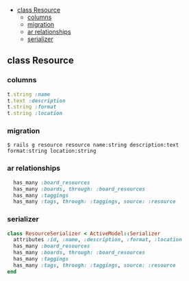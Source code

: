 <!-- START doctoc generated TOC please keep comment here to allow auto update -->
<!-- DON'T EDIT THIS SECTION, INSTEAD RE-RUN doctoc TO UPDATE -->


- [class Resource](#class-resource)
  - [columns](#columns)
  - [migration](#migration)
  - [ar relationships](#ar-relationships)
  - [serializer](#serializer)

<!-- END doctoc generated TOC please keep comment here to allow auto update -->

## class Resource

### columns

```ruby
t.string :name
t.text :description
t.string :format
t.string :location
```

### migration

```
$ rails g resource resource name:string description:text
format:string location:string
```

### ar relationships

```ruby
  has_many :board_resources
  has_many :boards, through: :board_resources
  has_many :taggings
  has_many :tags, through: :taggings, source: :resource
```

### serializer

```ruby
class ResourceSerializer < ActiveModel::Serializer
  attributes :id, :name, :description, :format, :location
  has_many :board_resources
  has_many :boards, through: :board_resources
  has_many :taggings
  has_many :tags, through: :taggings, source: :resource
end
```

